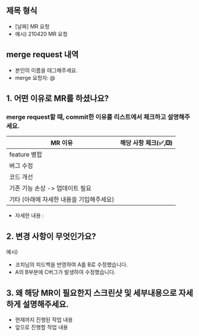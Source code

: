 ## 제목 형식

- [날짜] MR 요청
- 예시) 210420 MR 요청


## merge request 내역

- 본인의 이름을 태그해주세요.
- merge 요청자: @


## 1. 어떤 이유로 MR를 하셨나요?
### merge request할 때, commit한 이유를 리스트에서 체크하고 설명해주세요.
| MR 이유 | 해당 사항 체크(✅,❎) |
| ------ | ------ |
| feature 병합 |  |
| 버그 수정 |  |
| 코드 개선 |  |
| 기존 기능 손상 -> 업데이트 필요 |  |
| 기타 (아래에 자세한 내용을 기입해주세요) |  |
- 자세한 내용 : 


## 2. 변경 사항이 무엇인가요?

예시)
- 코치님의 피드백을 반영하여 A를 B로 수정했습니다.
- A의 B부분에 C버그가 발생하여 수정했습니다.


## 3. 왜 해당 MR이 필요한지 스크린샷 및 세부내용으로 자세하게 설명해주세요.

- 현재까지 진행된 작업 내용
- 앞으로 진행할 작업 내용
